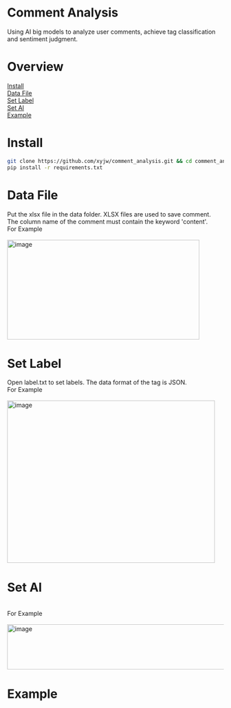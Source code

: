 # Comment Analysis
Using AI big models to analyze user comments, achieve tag classification and sentiment judgment.

# Overview
<a href="#Install">Install</a>
<br>
<a href="#Data File">Data File</a>
<br>
<a href="#Set Label">Set Label</a>
<br>
<a href="#Set AI">Set AI</a>
<br>
<a href="#Example">Example</a>
<br>

# Install

```bash
git clone https://github.com/xyjw/comment_analysis.git && cd comment_analysis
pip install -r requirements.txt
```

# Data File
Put the xlsx file in the data folder. XLSX files are used to save comment.
<br>
The column name of the comment must contain the keyword 'content'.
<br>
For Example
<br>
<br>
<img width="447" height="232" alt="image" src="https://github.com/user-attachments/assets/e2626027-09a2-41ba-bf3c-f2a5fe9a4454" />

# Set Label
Open label.txt to set labels. The data format of the tag is JSON.
<br>
For Example
<br>
<br>
<img width="483" height="378" alt="image" src="https://github.com/user-attachments/assets/379a9b64-3265-4c5a-960d-bdd6bfb89952" />

# Set AI

<br>
For Example
<br>
<br>
<img width="609" height="105" alt="image" src="https://github.com/user-attachments/assets/0e24991a-8a10-48c3-8dac-b159922bb237" />



# Example
